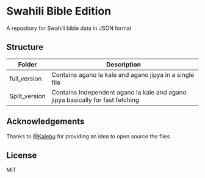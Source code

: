 
# Swahili Bible Edition

A repository for Swahili bible data in JSON format

## Structure

| Folder | Description |
| --- | --- |
| full_version | Contains agano la kale and agano jipya in a single file |
| Split_version | Contains Independent agano la kale and agano jipya basically for fast fetching |


## Acknowledgements

Thanks to [@Kalebu](https://github.com/Kalebu) for providing an idea to open source the files
  
## License

MIT

  
